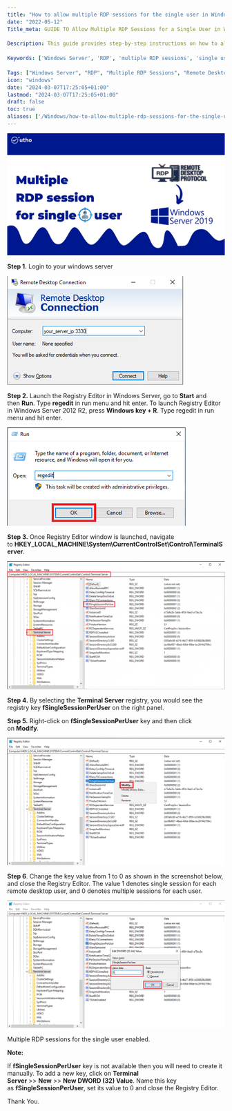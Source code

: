 ```yaml
---
title: "How to allow multiple RDP sessions for the single user in Windows Server"
date: "2022-05-12"
Title_meta: GUIDE TO Allow Multiple RDP Sessions for a Single User in Windows Server

Description: This guide provides step-by-step instructions on how to allow multiple RDP sessions for a single user in Windows Server. Learn how to configure your server settings to enable concurrent remote desktop sessions, enhancing productivity and remote access capabilities.

Keywords: ['Windows Server', 'RDP', 'multiple RDP sessions', 'single user', 'remote desktop', 'server configuration']

Tags: ["Windows Server", "RDP", "Multiple RDP Sessions", "Remote Desktop", "Server Configuration"]
icon: "windows"
date: "2024-03-07T17:25:05+01:00"
lastmod: "2024-03-07T17:25:05+01:00" 
draft: false
toc: true
aliases: ['/Windows/how-to-allow-multiple-rdp-sessions-for-the-single-user-in-windows-server/']
---
```


![](images/How-to-allow-multiple-RDP-sessions-for-the-single-user-in-Windows-Server_utho.jpg)

**Step 1.** Login to your windows server

![](images/Screenshot_1-13.png)

**Step 2.** Launch the Registry Editor in Windows Server, go to **Start** and then **Run**. Type **regedit** in run menu and hit enter. To launch Registry Editor in Windows Server 2012 R2, press **Windows key + R**. Type regedit in run menu and hit enter.

![](images/Screenshot_2-20.png)

**Step 3.** Once Registry Editor window is launched, navigate to **HKEY\_LOCAL\_MACHINE\\System\\CurrentControlSet\\Control\\TerminalServer**.

![](images/Screenshot_3-14-1024x602.png)

**Step 4.** By selecting the **Terminal Server** registry, you would see the registry key **fSingleSessionPerUser** on the right panel.

**Step 5.** Right-click on **fSingleSessionPerUser** key and then click on **Modify**_._ 

![](images/Screenshot_4-15-1024x601.png)

**Step 6**. Change the key value from 1 to 0 as shown in the screenshot below, and close the Registry Editor. The value 1 denotes single session for each remote desktop user, and 0 denotes multiple sessions for each user.

![](images/Screenshot_5-12.png)

Multiple RDP sessions for the single user enabled.

**Note:**

If **fSingleSessionPerUser** key is not available then you will need to create it manually. To add a new key, click on **Terminal Server** \>> **New** \>> **New DWORD (32) Value**. Name this key as **fSingleSessionPerUser**, set its value to 0 and close the Registry Editor.

Thank You.
